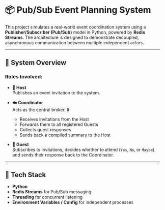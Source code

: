 # 📦 Pub/Sub Event Planning System

This project simulates a real-world event coordination system using a **Publisher/Subscriber (Pub/Sub)** model in Python, powered by **Redis Streams**. The architecture is designed to demonstrate decoupled, asynchronous communication between multiple independent actors.

---

## 🚀 System Overview

### Roles Involved:

- **🎤 Host**  
  Publishes an event invitation to the system.

- **☁️ Coordinator**  
  Acts as the central broker. It:
  - Receives invitations from the Host
  - Forwards them to all registered Guests
  - Collects guest responses
  - Sends back a compiled summary to the Host

- **🎉 Guest**  
  Subscribes to invitations, decides whether to attend (`Yes`, `No`, or `Maybe`), and sends their response back to the Coordinator.

---

## 🧩 Tech Stack

- **Python**
- **Redis Streams** for Pub/Sub messaging
- **Threading** for concurrent listening
- **Environment Variables / Config** for independent processes



